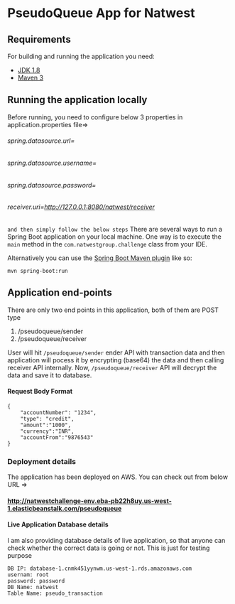 # PseudoQueue App for Natwest



## Requirements

For building and running the application you need:

- [JDK 1.8](http://www.oracle.com/technetwork/java/javase/downloads/jdk8-downloads-2133151.html)
- [Maven 3](https://maven.apache.org)

## Running the application locally

Before running, you need to configure below 3 properties in application.properties file=>
###### spring.datasource.url=
###### spring.datasource.username=
###### spring.datasource.password=
###### receiver.uri=http://127.0.0.1:8080/natwest/receiver
`and then simply follow the below steps`
There are several ways to run a Spring Boot application on your local machine. One way is to execute the `main` method in the `com.natwestgroup.challenge` class from your IDE.

Alternatively you can use the [Spring Boot Maven plugin](https://docs.spring.io/spring-boot/docs/current/reference/html/build-tool-plugins-maven-plugin.html) like so:

```shell
mvn spring-boot:run
```

## Application end-points

There are only two end points in this application, both of them are POST type 

1) /pseudoqueue/sender
2) /pseudoqueue/receiver

User will hit `/pseudoqueue/sender` ender API with transaction data and then application will pocess it by encrypting (base64) the data and then calling receiver API internally.
Now, `/pseudoqueue/receiver` API will decrypt the data and save it to database.

#### Request Body Format

```shell
{
	"accountNumber": "1234",
	"type": "credit",
	"amount":"1000",
	"currency":"INR",
	"accountFrom":"9876543"
}
```
### Deployment details

The application has been deployed on AWS. You can check out from below URL =>
#### http://natwestchallenge-env.eba-pb22h8uy.us-west-1.elasticbeanstalk.com/pseudoqueue

#### Live Application Database details
I am also providing database details of live application, so that anyone can check whether the correct data is going or not. This is
just for testing purpose
```shell
DB IP: database-1.cnmk451yynwm.us-west-1.rds.amazonaws.com
usernam: root
password: password
DB Name: natwest
Table Name: pseudo_transaction
